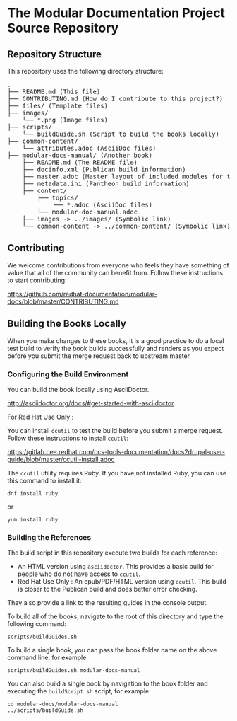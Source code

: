 # The Modular Documentation Project Source Repository

## Repository Structure

This repository uses the following directory structure:

<pre>
.
├── README.md (This file)
├── CONTRIBUTING.md (How do I contribute to this project?)
├── files/ (Template files)
├── images/
    └── *.png (Image files)
├── scripts/
    └── buildGuide.sh (Script to build the books locally)
├── common-content/
    └── attributes.adoc (AsciiDoc files)
├── modular-docs-manual/ (Another book)
    ├── README.md (The README file)
    ├── docinfo.xml (Publican build information)
    ├── master.adoc (Master layout of included modules for the book)
    ├── metadata.ini (Pantheon build information)
    ├── content/
        ├── topics/
            └── *.adoc (AsciiDoc files)
        └── modular-doc-manual.adoc
    ├── images -> ../images/ (Symbolic link)
    └── common-content -> ../common-content/ (Symbolic link)
</pre>

## Contributing

We welcome contributions from everyone who feels they have something of value that all of the community can benefit from. Follow these instructions to start contributing:

https://github.com/redhat-documentation/modular-docs/blob/master/CONTRIBUTING.md

## Building the Books Locally

When you make changes to these books, it is a good practice to do a local test build to verify the book builds successfully and renders as you expect before you submit the merge request back to upstream master.

### Configuring the Build Environment

You can build the book locally using AsciiDoctor.

http://asciidoctor.org/docs/#get-started-with-asciidoctor

For Red Hat Use Only :

You can install `ccutil` to test the build before you submit a merge request. Follow these instructions to install `ccutil`:

https://gitlab.cee.redhat.com/ccs-tools-documentation/docs2drupal-user-guide/blob/master/ccutil-install.adoc

The `ccutil` utility requires Ruby. If you have not installed Ruby, you can use this command to install it:

    dnf install ruby

or

    yum install ruby

### Building the References

The build script in this repository execute two builds for each reference:

* An HTML version using `asciidoctor`. This provides a basic build for people who do not have access to `ccutil`.
* Red Hat Use Only : An epub/PDF/HTML version using `ccutil`. This build is closer to the Publican build and does better error checking.

They also provide a link to the resulting guides in the console output.

To build all of the books, navigate to the root of this directory and type the following command:

    scripts/buildGuides.sh


To build a single book, you can pass the book folder name on the above command line, for example:

    scripts/buildGuides.sh modular-docs-manual

You can also build a single book by navigation to the book folder and executing the `buildScript.sh` script, for example:

    cd modular-docs/modular-docs-manual
    ../scripts/buildGuide.sh
